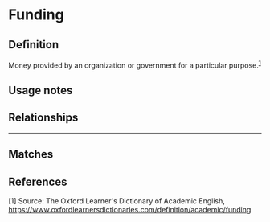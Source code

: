 # Funding

## Definition
Money provided by an organization or government for a particular purpose.<sup>[1](#fn1)</sup>

## Usage notes


## Relationships

---
## Matches


## References
<a name="fn1">\[1\]</a> Source: The Oxford Learner's Dictionary of Academic English, https://www.oxfordlearnersdictionaries.com/definition/academic/funding
